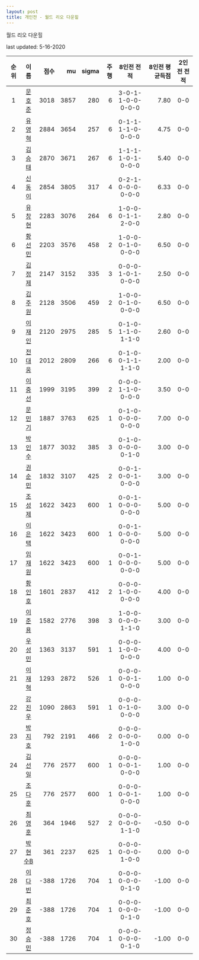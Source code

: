 ```yaml
---
layout: post
title: 개인전 - 월드 리오 다운힐
---
```


월드 리오 다운힐

last updated: 5-16-2020

| 순위 | 이름 | 점수 | mu | sigma | 주행 | 8인전 전적 | 8인전 평균득점 | 2인전 전적 |
|:---:|:---:|---:|---:|---:|---:|:---:|---:|:---:|
| 1 | [문호준](../munhojun) | 3018 | 3857 | 280 | 6 | 3-0-1-1-0-0-0-0-0 | 7.80 | 0-0 |
| 2 | [유영혁](../yuyeonghyeok) | 2884 | 3654 | 257 | 6 | 0-1-1-1-1-0-0-0-0 | 4.75 | 0-0 |
| 3 | [김승태](../gimseungtae) | 2870 | 3671 | 267 | 6 | 1-1-1-1-0-1-0-0-0 | 5.40 | 0-0 |
| 4 | [신동이](../shindongi) | 2854 | 3805 | 317 | 4 | 0-2-1-0-0-0-0-0-0 | 6.33 | 0-0 |
| 5 | [유창현](../yuchanghyeon) | 2283 | 3076 | 264 | 6 | 1-0-0-0-1-1-2-0-0 | 2.80 | 0-0 |
| 6 | [황선민](../hwangseongmin) | 2203 | 3576 | 458 | 2 | 1-0-0-0-1-0-0-0-0 | 6.50 | 0-0 |
| 7 | [김정제](../gimjeongje) | 2147 | 3152 | 335 | 3 | 0-0-0-1-0-1-0-0-0 | 2.50 | 0-0 |
| 8 | [김주원](../gimjuwon) | 2128 | 3506 | 459 | 2 | 1-0-0-0-1-0-0-0-0 | 6.50 | 0-0 |
| 9 | [이재인](../ijaein) | 2120 | 2975 | 285 | 5 | 0-1-0-1-1-0-1-1-0 | 2.60 | 0-0 |
| 10 | [전대웅](../jeondaewoong) | 2012 | 2809 | 266 | 6 | 0-1-0-0-1-1-1-1-0 | 2.00 | 0-0 |
| 11 | [이중선](../ijungseon) | 1999 | 3195 | 399 | 2 | 0-0-0-1-1-0-0-0-0 | 3.50 | 0-0 |
| 12 | [문민기](../munmingi) | 1887 | 3763 | 625 | 1 | 0-1-0-0-0-0-0-0-0 | 7.00 | 0-0 |
| 13 | [박인수](../bakinsu) | 1877 | 3032 | 385 | 3 | 0-1-0-0-0-0-0-1-0 | 3.00 | 0-0 |
| 14 | [권순민](../gweonsoonmin) | 1832 | 3107 | 425 | 2 | 0-0-1-0-0-1-0-0-0 | 3.00 | 0-0 |
| 15 | [조성제](../joseongje) | 1622 | 3423 | 600 | 1 | 0-0-1-0-0-0-0-0-0 | 5.00 | 0-0 |
| 16 | [이은택](../ieuntaek) | 1622 | 3423 | 600 | 1 | 0-0-1-0-0-0-0-0-0 | 5.00 | 0-0 |
| 17 | [임재원](../imjaewon) | 1622 | 3423 | 600 | 1 | 0-0-1-0-0-0-0-0-0 | 5.00 | 0-0 |
| 18 | [황인호](../hwanginho) | 1601 | 2837 | 412 | 2 | 0-0-0-1-0-0-0-0-0 | 4.00 | 0-0 |
| 19 | [이준용](../ijunyong) | 1582 | 2776 | 398 | 3 | 1-0-0-0-0-0-1-1-0 | 3.00 | 0-0 |
| 20 | [우성민](../useongmin) | 1363 | 3137 | 591 | 1 | 0-0-0-1-0-0-0-0-0 | 4.00 | 0-0 |
| 21 | [이재혁](../ijaehyeok) | 1293 | 2872 | 526 | 1 | 0-0-0-0-0-1-0-0-0 | 1.00 | 0-0 |
| 22 | [강진우](../gangjinwu) | 1090 | 2863 | 591 | 1 | 0-0-0-0-1-0-0-0-0 | 3.00 | 0-0 |
| 23 | [박지호](../bakjiho) | 792 | 2191 | 466 | 2 | 0-0-0-0-0-0-1-0-0 | 0.00 | 0-0 |
| 24 | [김선일](../gimseonil) | 776 | 2577 | 600 | 1 | 0-0-0-0-0-1-0-0-0 | 1.00 | 0-0 |
| 25 | [조다훈](../jodahun) | 776 | 2577 | 600 | 1 | 0-0-0-0-0-1-0-0-0 | 1.00 | 0-0 |
| 26 | [최영훈](../choiyeonghun) | 364 | 1946 | 527 | 2 | 0-0-0-0-0-0-1-1-0 | -0.50 | 0-0 |
| 27 | [박현수B](../bakhyeonsu-b) | 361 | 2237 | 625 | 1 | 0-0-0-0-0-0-1-0-0 | 0.00 | 0-0 |
| 28 | [이다빈](../idabin) | -388 | 1726 | 704 | 1 | 0-0-0-0-0-0-0-1-0 | -1.00 | 0-0 |
| 29 | [최준호](../choijunho) | -388 | 1726 | 704 | 1 | 0-0-0-0-0-0-0-1-0 | -1.00 | 0-0 |
| 30 | [정승민](../jeongseungmin) | -388 | 1726 | 704 | 1 | 0-0-0-0-0-0-0-1-0 | -1.00 | 0-0 |
